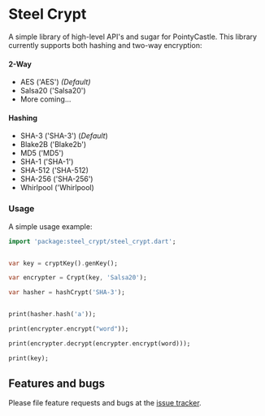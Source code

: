 # Steel Crypt
A simple library of high-level API's and sugar for PointyCastle. This 
library currently supports both hashing and two-way encryption:

#### 2-Way
* AES ('AES') _(Default)_
* Salsa20 ('Salsa20')
* More coming...

#### Hashing
* SHA-3 ('SHA-3') (_Default_)
* Blake2B ('Blake2b')
* MD5 ('MD5')
* SHA-1 ('SHA-1')
* SHA-512 ('SHA-512)
* SHA-256 ('SHA-256')
* Whirlpool ('Whirlpool)


### Usage

A simple usage example:

```dart
import 'package:steel_crypt/steel_crypt.dart';


var key = cryptKey().genKey();

var encrypter = Crypt(key, 'Salsa20');

var hasher = hashCrypt('SHA-3');


print(hasher.hash('a'));

print(encrypter.encrypt("word"));

print(encrypter.decrypt(encrypter.encrypt(word)));

print(key);

```

## Features and bugs

Please file feature requests and bugs at the [issue tracker][tracker].

[tracker]: http://example.com/issues/replaceme

